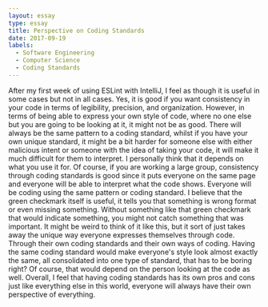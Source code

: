 ```yaml
---
layout: essay
type: essay
title: Perspective on Coding Standards
date: 2017-09-19
labels:
  - Software Engineering
  - Computer Science
  - Coding Standards
---
```


After my first week of using ESLint with IntelliJ, I feel as though it is useful in some cases but not in all cases. Yes, it is good if you want consistency in your code in terms of legibility, precision, and organization. However, in terms of being able to express your own style of code, where no one else but you are going to be looking at it, it might not be as good. There will always be the same pattern to a coding standard, whilst if you have your own unique standard, it might be a bit harder for someone else with either malicious intent or someone with the idea of taking your code, it will make it much difficult for them to interpret. I personally think that it depends on what you use it for. Of course, if you are working a large group, consistency through coding standards is good since it puts everyone on the same page and everyone will be able to interpret what the code shows. Everyone will be coding using the same pattern or coding standard. I believe that the green checkmark itself is useful, it tells you that something is wrong format or even missing something. Without something like that green checkmark that would indicate something, you might not catch something that was important. It might be weird to think of it like this, but it sort of just takes away the unique way everyone expresses themselves through code. Through their own coding standards and their own ways of coding. Having the same coding standard would make everyone's style look almost exactly the same, all consolidated into one type of standard, that has to be boring right? Of course, that would depend on the person looking at the code as well. Overall, I feel that having coding standards has its own pros and cons just like everything else in this world, everyone will always have their own perspective of everything. 

